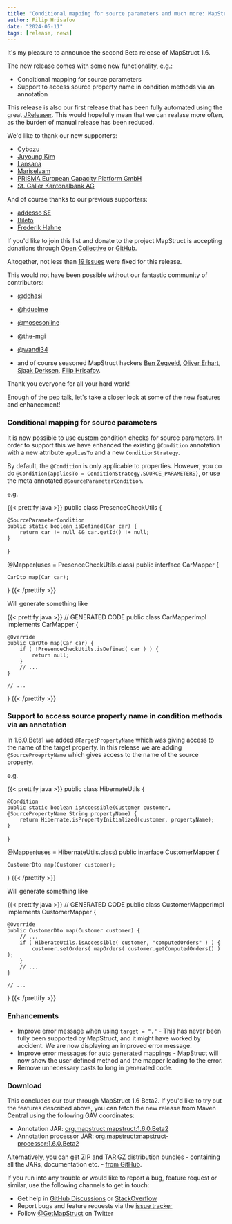 ```yaml
---
title: "Conditional mapping for source parameters and much more: MapStruct 1.6.0.Beta2 is out"
author: Filip Hrisafov
date: "2024-05-11"
tags: [release, news]
---
```


It's my pleasure to announce the second Beta release of MapStruct 1.6.

The new release comes with some new functionality, e.g.:

* Conditional mapping for source parameters
* Support to access source property name in condition methods via an annotation

This release is also our first release that has been fully automated using the great [JReleaser](https://jreleaser.org/).
This would hopefully mean that we can realase more often, as the burden of manual release has been reduced.

We'd like to thank our new supporters:

* [Cybozu](https://github.com/cybozu)
* [Juyoung Kim](https://github.com/kjuyoung)
* [Lansana](https://opencollective.com/lansana)
* [Mariselvam](https://github.com/marisnb)
* [PRISMA European Capacity Platform GmbH](https://github.com/jan-prisma)
* [St. Galler Kantonalbank AG](https://opencollective.com/st-galler-kantonalbank-ag)

And of course thanks to our previous supporters:

* [addesso SE](https://github.com/adessoSE)
* [Bileto](https://opencollective.com/bileto)
* [Frederik Hahne](https://opencollective.com/atomfrede)

If you'd like to join this list and donate to the project MapStruct is accepting donations through [Open Collective](https://opencollective.com/mapstruct) or [GitHub](https://github.com/sponsors/mapstruct).

<!--more-->

Altogether, not less than [19 issues](https://github.com/mapstruct/mapstruct/issues?q=milestone%3A1.6.0.Beta2) were fixed for this release.

This would not have been possible without our fantastic community of contributors:

* [@dehasi](https://github.com/dehasi)
* [@hduelme](https://github.com/hduelme)
* [@mosesonline](https://github.com/mosesonline)
* [@the-mgi](https://github.com/the-mgi)
* [@wandi34](https://github.com/wandi34)

* and of course seasoned MapStruct hackers [Ben Zegveld](https://github.com/Zegveld), [Oliver Erhart](https://github.com/thunderhook), [Sjaak Derksen](https://github.com/sjaakd), [Filip Hrisafov](https://github.com/filiphr).

Thank you everyone for all your hard work!

Enough of the pep talk, let's take a closer look at some of the new features and enhancement!

### Conditional mapping for source parameters

It is now possible to use custom condition checks for source parameters.
In order to support this we have enhanced the existing `@Condition` annotation with a new attribute `appliesTo` and a new `ConditionStrategy`.

By default, the `@Condition` is only applicable to properties.
However, you co do `@Condition(appliesTo = ConditionStrategy.SOURCE_PARAMETERS)`, or use the meta annotated `@SourceParameterCondition`.

e.g.

{{< prettify java >}}
public class PresenceCheckUtils {

    @SourceParameterCondition
    public static boolean isDefined(Car car) {
        return car != null && car.getId() !+ null;
    }

}

@Mapper(uses = PresenceCheckUtils.class)
public interface CarMapper {

	CarDto map(Car car);
}
{{< /prettify >}}

Will generate something like

{{< prettify java >}}
// GENERATED CODE
public class CarMapperImpl implements CarMapper {

    @Override
    public CarDto map(Car car) {
        if ( !PresenceCheckUtils.isDefined( car ) ) {
            return null;
        }
        // ...
    }

    // ...
}
{{< /prettify >}}


### Support to access source property name in condition methods via an annotation

In 1.6.0.Beta1 we added `@TargetPropertyName` which was giving access to the name of the target property.
In this release we are adding `@SourceProeprtyName` which gives access to the name of the source property.

e.g.

{{< prettify java >}}
public class HibernateUtils {

    @Condition
    public static boolean isAccessible(Customer customer, @SourcePropertyName String propertyName) {
        return Hibernate.isPropertyInitialized(customer, propertyName);
    }

}

@Mapper(uses = HibernateUtils.class)
public interface CustomerMapper {

	CustomerDto map(Customer customer);
}
{{< /prettify >}}

Will generate something like

{{< prettify java >}}
// GENERATED CODE
public class CustomerMapperImpl implements CustomerMapper {

    @Override
    public CustomerDto map(Customer customer) {
        // ...
        if ( HiberateUtils.isAccessible( customer, "computedOrders" ) ) {
            customer.setOrders( mapOrders( customer.getComputedOrders() ) );
        }
        // ...
    }

    // ...
}
{{< /prettify >}}

### Enhancements

* Improve error message when using `target = "."` -  This has never been fully been supported by MapStruct, and it might have worked by accident. We are now displaying an improved error message.
* Improve error messages for auto generated mappings - MapStruct will now show the user defined method and the mapper leading to the error.
* Remove unnecessary casts to long in generated code.

### Download

This concludes our tour through MapStruct 1.6 Beta2.
If you'd like to try out the features described above, you can fetch the new release from Maven Central using the following GAV coordinates:

* Annotation JAR: [org.mapstruct:mapstruct:1.6.0.Beta2](http://search.maven.org/#artifactdetails|org.mapstruct|mapstruct|1.6.0.Beta2|jar) 
* Annotation processor JAR: [org.mapstruct:mapstruct-processor:1.6.0.Beta2](http://search.maven.org/#artifactdetails|org.mapstruct|mapstruct-processor|1.6.0.Beta2|jar)

Alternatively, you can get ZIP and TAR.GZ distribution bundles - containing all the JARs, documentation etc. - [from GitHub](https://github.com/mapstruct/mapstruct/releases/tag/1.6.0.Beta2).

If you run into any trouble or would like to report a bug, feature request or similar, use the following channels to get in touch:

* Get help in [GitHub Discussions](https://github.com/mapstruct/mapstruct/discussions) or [StackOverflow](https://stackoverflow.com/questions/tagged/mapstruct)
* Report bugs and feature requests via the [issue tracker](https://github.com/mapstruct/mapstruct/issues)
* Follow [@GetMapStruct](https://twitter.com/GetMapStruct) on Twitter
